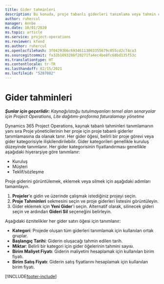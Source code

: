 ```yaml
---
title: Gider tahminleri
description: Bu konuda, proje tabanlı giderleri tanımlama veya tahmin etme hakkında bilgiler sağlanmaktadır.
author: ruhercul
manager: Annbe
ms.date: 10/01/2020
ms.topic: article
ms.service: project-operations
ms.reviewer: kfend
ms.author: ruhercul
ms.openlocfilehash: 3f0429366c69346113003355679c055cd2c74ca3
ms.sourcegitcommit: fa32b1893286f20271fa4ec4be8fc68bd135f53c
ms.translationtype: HT
ms.contentlocale: tr-TR
ms.lasthandoff: 02/15/2021
ms.locfileid: "5287082"
---
```

# <a name="expense-estimates"></a>Gider tahminleri
_**Şunlar için geçerlidir:** Kaynağı/stoğu tutulmayanları temel alan senaryolar için Project Operations, Lite dağıtımı-proforma faturalamayı yönetme_

Dynamics 365 Project Operations, kaynak tabanlı tahminleri tanımlamanın yanı sıra Proje yöneticilerinin her proje için proje tabanlı giderler tanımlamasına da olanak tanır. Her gider öğesi, belirli bir proje görevi veya gider kategorisiyle ilişkilendirilebilir. Gider kategorileri genellikle kuruluş düzeyinde tanımlanır. Her gider kategorisinin fiyatlandırması genellikle aşağıdaki hiyerarşiye göre tanımlanır:

- Kuruluş
- Müşteri
- Teklif/sözleşme

Proje giderini görüntülemek, eklemek veya silmek için aşağıdaki adımları tamamlayın.

1. **Projeler**'e gidin ve üzerinde çalışmak istediğiniz projeyi seçin.
2. **Proje Tahminleri** sekmesini seçin ve proje giderleri listesini görüntüleyin.
3. Gider eklemek için **Yeni Gider**'i seçin. Alternatif olarak, silinecek gideri seçin ve ardından **Gideri Sil** seçeneğini belirleyin.

Aşağıdaki öznitelikler her gider satırı öğesi için tanımlanır:

- **Kategori**: Projede oluşan tüm giderleri tanımlamak için kullanılan ortak gruplar.
- **Başlangıç Tarihi**: Giderin oluşacağı tahmin edilen tarih.
- **Miktar**: Belirli bir kategori için gider öğelerinin tahmini sayısı.
- **Birim Maliyet Fiyatı**: Giderin maliyetini hesaplamak için kullanılan birim fiyatı.
- **Birim Satış Fiyatı**: Giderin satış fiyatlarını hesaplamak için kullanılan birim fiyatı.



[!INCLUDE[footer-include](../includes/footer-banner.md)]